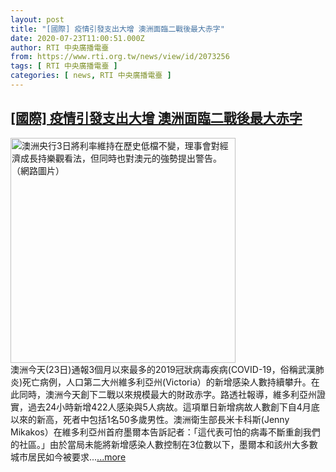 ```yaml
---
layout: post
title: "[國際] 疫情引發支出大增 澳洲面臨二戰後最大赤字"
date: 2020-07-23T11:00:51.000Z
author: RTI 中央廣播電臺
from: https://www.rti.org.tw/news/view/id/2073256
tags: [ RTI 中央廣播電臺 ]
categories: [ news, RTI 中央廣播電臺 ]
---
```

<!--1595502051000-->
[[國際] 疫情引發支出大增 澳洲面臨二戰後最大赤字](https://www.rti.org.tw/news/view/id/2073256)
------

<div>
<img src="https://static.rti.org.tw/assets/thumbnails/2017/10/03/150703112957618.jpg" width="360" alt="澳洲央行3日將利率維持在歷史低檔不變，理事會對經濟成長持樂觀看法，但同時也對澳元的強勢提出警告。（網路圖片）" title="澳洲央行3日將利率維持在歷史低檔不變，理事會對經濟成長持樂觀看法，但同時也對澳元的強勢提出警告。（網路圖片）"><br>澳洲今天(23日)通報3個月以來最多的2019冠狀病毒疾病(COVID-19，俗稱武漢肺炎)死亡病例，人口第二大州維多利亞州(Victoria）的新增感染人數持續攀升。在此同時，澳洲今天創下二戰以來規模最大的財政赤字。路透社報導，維多利亞州證實，過去24小時新增422人感染與5人病故。這項單日新增病故人數創下自4月底以來的新高，死者中包括1名50多歲男性。澳洲衛生部長米卡科斯(Jenny Mikakos）在維多利亞州首府墨爾本告訴記者：「這代表可怕的病毒不斷重創我們的社區。」由於當局未能將新增感染人數控制在3位數以下，墨爾本和該州大多數城市居民如今被要求...<a target="_blank" href="https://www.rti.org.tw/news/view/id/2073256">...more</a>
</div>
